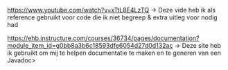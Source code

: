 https://www.youtube.com/watch?v=xTtL8E4LzTQ -> Deze vide heb ik als reference gebruikt voor code die ik niet begreep & extra uitleg voor nodig had


https://ehb.instructure.com/courses/36734/pages/documentation?module_item_id=g0bb8a3b6c18593dfe6054d27d0d132ac -> Deze site heb ik gebruikt om mij te helpen documentatie te maken en te generen van een Javadoc>
